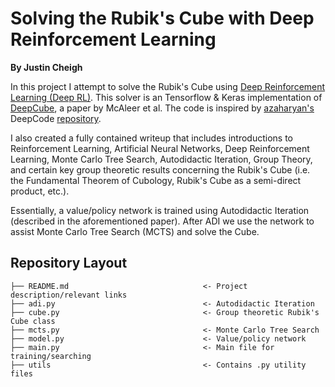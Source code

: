 # Solving the Rubik's Cube with Deep Reinforcement Learning

**By Justin Cheigh** <br>

In this project I attempt to solve the Rubik's Cube using [Deep Reinforcement Learning (Deep RL)](https://en.wikipedia.org/wiki/Deep_reinforcement_learning). This solver is an Tensorflow & Keras implementation of [DeepCube](https://openreview.net/pdf?id=Hyfn2jCcKm), a paper by McAleer et al. The code is inspired by [azaharyan's](https://github.com/azaharyan) DeepCode [repository](https://github.com/azaharyan/DeepCube).

I also created a fully contained writeup that includes introductions to Reinforcement Learning, Artificial Neural Networks, Deep Reinforcement Learning, Monte Carlo Tree Search, Autodidactic Iteration, Group Theory, and certain key group theoretic results concerning the Rubik's Cube (i.e. the Fundamental Theorem of Cubology, Rubik's Cube as a semi-direct product, etc.). 


Essentially, a value/policy network is trained using Autodidactic Iteration (described in the aforementioned paper). After ADI we use the network to assist Monte Carlo Tree Search (MCTS) and solve the Cube.

## Repository Layout 
```
├── README.md                              <- Project description/relevant links
├── adi.py                                 <- Autodidactic Iteration
├── cube.py                                <- Group theoretic Rubik's Cube class
├── mcts.py                                <- Monte Carlo Tree Search 
├── model.py                               <- Value/policy network
├── main.py                                <- Main file for training/searching
├── utils                                  <- Contains .py utility files 
``` 
